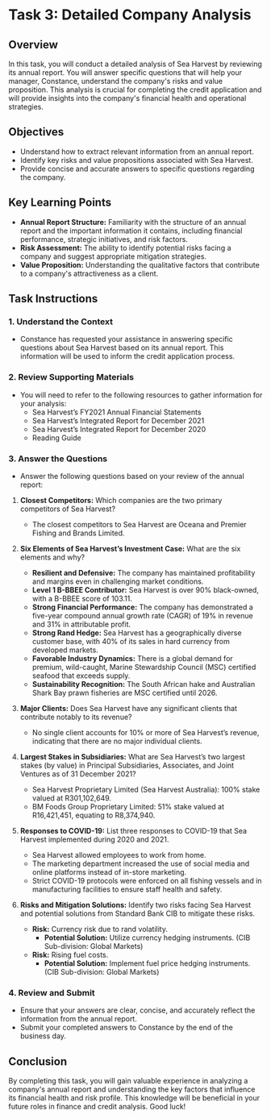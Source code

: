 # Task 3: Detailed Company Analysis

## Overview
In this task, you will conduct a detailed analysis of Sea Harvest by reviewing its annual report. You will answer specific questions that will help your manager, Constance, understand the company's risks and value proposition. This analysis is crucial for completing the credit application and will provide insights into the company's financial health and operational strategies.

## Objectives
- Understand how to extract relevant information from an annual report.
- Identify key risks and value propositions associated with Sea Harvest.
- Provide concise and accurate answers to specific questions regarding the company.

## Key Learning Points
- **Annual Report Structure:** Familiarity with the structure of an annual report and the important information it contains, including financial performance, strategic initiatives, and risk factors.
- **Risk Assessment:** The ability to identify potential risks facing a company and suggest appropriate mitigation strategies.
- **Value Proposition:** Understanding the qualitative factors that contribute to a company's attractiveness as a client.

## Task Instructions

### 1. Understand the Context
- Constance has requested your assistance in answering specific questions about Sea Harvest based on its annual report. This information will be used to inform the credit application process.

### 2. Review Supporting Materials
- You will need to refer to the following resources to gather information for your analysis:
  - Sea Harvest’s FY2021 Annual Financial Statements
  - Sea Harvest’s Integrated Report for December 2021
  - Sea Harvest’s Integrated Report for December 2020
  - Reading Guide

### 3. Answer the Questions
- Answer the following questions based on your review of the annual report:

1. **Closest Competitors:** Which companies are the two primary competitors of Sea Harvest?
   - The closest competitors to Sea Harvest are Oceana and Premier Fishing and Brands Limited.

2. **Six Elements of Sea Harvest’s Investment Case:** What are the six elements and why?
   - **Resilient and Defensive:** The company has maintained profitability and margins even in challenging market conditions.
   - **Level 1 B-BBEE Contributor:** Sea Harvest is over 90% black-owned, with a B-BBEE score of 103.11.
   - **Strong Financial Performance:** The company has demonstrated a five-year compound annual growth rate (CAGR) of 19% in revenue and 31% in attributable profit.
   - **Strong Rand Hedge:** Sea Harvest has a geographically diverse customer base, with 40% of its sales in hard currency from developed markets.
   - **Favorable Industry Dynamics:** There is a global demand for premium, wild-caught, Marine Stewardship Council (MSC) certified seafood that exceeds supply.
   - **Sustainability Recognition:** The South African hake and Australian Shark Bay prawn fisheries are MSC certified until 2026.

3. **Major Clients:** Does Sea Harvest have any significant clients that contribute notably to its revenue?
   - No single client accounts for 10% or more of Sea Harvest’s revenue, indicating that there are no major individual clients.

4. **Largest Stakes in Subsidiaries:** What are Sea Harvest’s two largest stakes (by value) in Principal Subsidiaries, Associates, and Joint Ventures as of 31 December 2021?
   - Sea Harvest Proprietary Limited (Sea Harvest Australia): 100% stake valued at R301,102,649.
   - BM Foods Group Proprietary Limited: 51% stake valued at R16,421,451, equating to R8,374,940.

5. **Responses to COVID-19:** List three responses to COVID-19 that Sea Harvest implemented during 2020 and 2021.
   - Sea Harvest allowed employees to work from home.
   - The marketing department increased the use of social media and online platforms instead of in-store marketing.
   - Strict COVID-19 protocols were enforced on all fishing vessels and in manufacturing facilities to ensure staff health and safety.

6. **Risks and Mitigation Solutions:** Identify two risks facing Sea Harvest and potential solutions from Standard Bank CIB to mitigate these risks.
   - **Risk:** Currency risk due to rand volatility.
     - **Potential Solution:** Utilize currency hedging instruments. (CIB Sub-division: Global Markets)
   - **Risk:** Rising fuel costs.
     - **Potential Solution:** Implement fuel price hedging instruments. (CIB Sub-division: Global Markets)

### 4. Review and Submit
- Ensure that your answers are clear, concise, and accurately reflect the information from the annual report.
- Submit your completed answers to Constance by the end of the business day.

## Conclusion
By completing this task, you will gain valuable experience in analyzing a company's annual report and understanding the key factors that influence its financial health and risk profile. This knowledge will be beneficial in your future roles in finance and credit analysis. Good luck!
